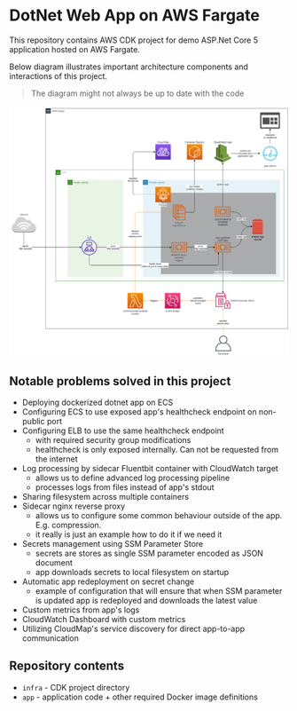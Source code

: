 # DotNet Web App on AWS Fargate

This repository contains AWS CDK project for demo ASP.Net Core 5 application
hosted on AWS Fargate.

Below diagram illustrates important architecture components and interactions of this project.
> The diagram might not always be up to date with the code

![](AWS%20architecture%20diagram.png)

## Notable problems solved in this project

* Deploying dockerized dotnet app on ECS
* Configuring ECS to use exposed app's healthcheck endpoint on non-public port
* Configuring ELB to use the same healthcheck endpoint
  * with required security group modifications
  * healthcheck is only exposed internally. Can not be requested from the internet
* Log processing by sidecar Fluentbit container with CloudWatch target
  * allows us to define advanced log processing pipeline 
  * processes logs from files instead of app's stdout
* Sharing filesystem across multiple containers
* Sidecar nginx reverse proxy
  * allows us to configure some common behaviour outside of the app. E.g. compression.
  * it really is just an example how to do it if we need it
* Secrets management using SSM Parameter Store
  * secrets are stores as single SSM parameter encoded as JSON document
  * app downloads secrets to local filesystem on startup
* Automatic app redeployment on secret change
  * example of configuration that will ensure that when SSM parameter is updated app is redeployed and downloads the latest value
* Custom metrics from app's logs
* CloudWatch Dashboard with custom metrics
* Utilizing CloudMap's service discovery for direct app-to-app communication

## Repository contents

* `infra` - CDK project directory
* `app` - application code + other required Docker image definitions

